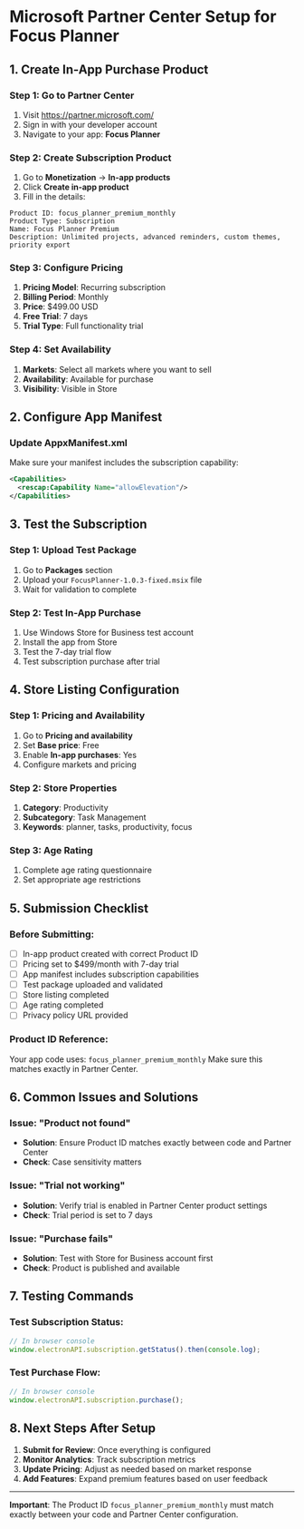 # Microsoft Partner Center Setup for Focus Planner

## 1. Create In-App Purchase Product

### Step 1: Go to Partner Center
1. Visit https://partner.microsoft.com/
2. Sign in with your developer account
3. Navigate to your app: **Focus Planner**

### Step 2: Create Subscription Product
1. Go to **Monetization** → **In-app products**
2. Click **Create in-app product**
3. Fill in the details:

```
Product ID: focus_planner_premium_monthly
Product Type: Subscription
Name: Focus Planner Premium
Description: Unlimited projects, advanced reminders, custom themes, priority export
```

### Step 3: Configure Pricing
1. **Pricing Model**: Recurring subscription
2. **Billing Period**: Monthly
3. **Price**: $499.00 USD
4. **Free Trial**: 7 days
5. **Trial Type**: Full functionality trial

### Step 4: Set Availability
1. **Markets**: Select all markets where you want to sell
2. **Availability**: Available for purchase
3. **Visibility**: Visible in Store

## 2. Configure App Manifest

### Update AppxManifest.xml
Make sure your manifest includes the subscription capability:

```xml
<Capabilities>
  <rescap:Capability Name="allowElevation"/>
</Capabilities>
```

## 3. Test the Subscription

### Step 1: Upload Test Package
1. Go to **Packages** section
2. Upload your `FocusPlanner-1.0.3-fixed.msix` file
3. Wait for validation to complete

### Step 2: Test In-App Purchase
1. Use Windows Store for Business test account
2. Install the app from Store
3. Test the 7-day trial flow
4. Test subscription purchase after trial

## 4. Store Listing Configuration

### Step 1: Pricing and Availability
1. Go to **Pricing and availability**
2. Set **Base price**: Free
3. Enable **In-app purchases**: Yes
4. Configure markets and pricing

### Step 2: Store Properties
1. **Category**: Productivity
2. **Subcategory**: Task Management
3. **Keywords**: planner, tasks, productivity, focus

### Step 3: Age Rating
1. Complete age rating questionnaire
2. Set appropriate age restrictions

## 5. Submission Checklist

### Before Submitting:
- [ ] In-app product created with correct Product ID
- [ ] Pricing set to $499/month with 7-day trial
- [ ] App manifest includes subscription capabilities
- [ ] Test package uploaded and validated
- [ ] Store listing completed
- [ ] Age rating completed
- [ ] Privacy policy URL provided

### Product ID Reference:
Your app code uses: `focus_planner_premium_monthly`
Make sure this matches exactly in Partner Center.

## 6. Common Issues and Solutions

### Issue: "Product not found"
- **Solution**: Ensure Product ID matches exactly between code and Partner Center
- **Check**: Case sensitivity matters

### Issue: "Trial not working"
- **Solution**: Verify trial is enabled in Partner Center product settings
- **Check**: Trial period is set to 7 days

### Issue: "Purchase fails"
- **Solution**: Test with Store for Business account first
- **Check**: Product is published and available

## 7. Testing Commands

### Test Subscription Status:
```javascript
// In browser console
window.electronAPI.subscription.getStatus().then(console.log);
```

### Test Purchase Flow:
```javascript
// In browser console
window.electronAPI.subscription.purchase();
```

## 8. Next Steps After Setup

1. **Submit for Review**: Once everything is configured
2. **Monitor Analytics**: Track subscription metrics
3. **Update Pricing**: Adjust as needed based on market response
4. **Add Features**: Expand premium features based on user feedback

---

**Important**: The Product ID `focus_planner_premium_monthly` must match exactly between your code and Partner Center configuration.


